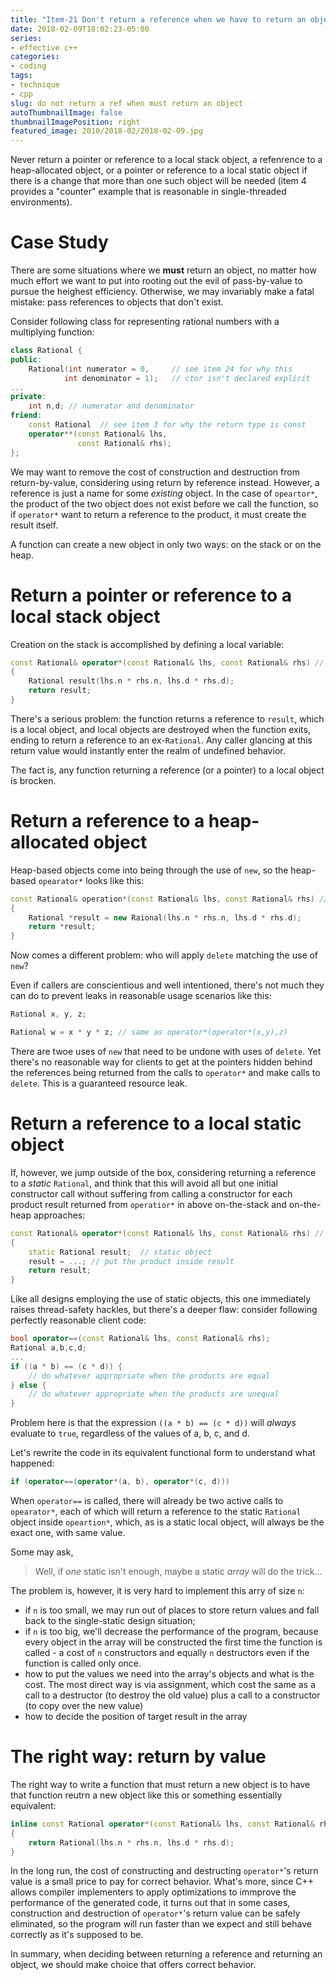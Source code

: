 ```yaml
---
title: "Item-21 Don't return a reference when we have to return an object"
date: 2018-02-09T18:02:23-05:00
series:
- effective c++
categories:
- coding
tags:
- technique
- cpp
slug: do not return a ref when must return an object
autoThumbnailImage: false
thumbnailImagePosition: right
featured_image: 2018/2018-02/2018-02-09.jpg
---
```


Never return a pointer or reference to a local stack object, a refenrence to a heap-allocated object, or a pointer or reference to a local static object if there is a change that more than one such object will be needed (item 4 provides a "counter" example that is reasonable in single-threaded environments).
<!--more-->
<!-- toc -->

# Case Study

There are some situations where we **must** return an object, no matter how much effort we want to put into rooting out the evil of pass-by-value to pursue the heighest efficiency. Otherwise, we may invariably make a fatal mistake: pass references to objects that don't exist.

Consider following class for representing rational numbers with a multiplying function:

```cpp
class Rational {
public:
    Rational(int numerator = 0,     // see item 24 for why this
            int denominator = 1);   // ctor isn't declared explicit
...
private:
    int n,d; // numerator and denominator
friend:
    const Rational  // see item 3 for why the return type is const
    operator**(const Rational& lhs,
               const Rational& rhs);
};
```

We may want to remove the cost of construction and destruction from return-by-value, considering using return by reference instead. However, a reference is just a name for some _existing_ object. In the case of `opeartor*`, the product of the two object does not exist before we call the function, so if `operator*` want to return a reference to the product, it must create the result itself.

A function can create a new object in only two ways: on the stack or on the heap.

# Return a pointer or reference to a local stack object

Creation on the stack is accomplished by defining a local variable:

```cpp
const Rational& operator*(const Rational& lhs, const Rational& rhs) // bad code !
{
    Rational result(lhs.n * rhs.n, lhs.d * rhs.d);
    return result;
}
```

There's a serious problem: the function returns a reference to `result`, which is a local object, and local objects are destroyed when the function exits, ending to return a reference to an ex-`Rational`. Any caller glancing at this return value would instantly enter the realm of undefined behavior.

The fact is, any function returning a reference (or a pointer) to a local object is brocken.

# Return a reference to a heap-allocated object

Heap-based objects come into being through the use of `new`, so the heap-based `opearator*` looks like this:

```cpp
const Rational& operation*(const Rational& lhs, const Rational& rhs) // bad code !
{
    Rational *result = new Raional(lhs.n * rhs.n, lhs.d * rhs.d);
    return *result;
}
```

Now comes a different problem: who will apply `delete` matching the use of `new`?

Even if callers are conscientious and well intentioned, there's not much they can do to prevent leaks in reasonable usage scenarios like this:

```cpp
Rational x, y, z;

Rational w = x * y * z; // same as operator*(operator*(x,y),z)
```

There are twoe uses of `new` that need to be undone with uses of `delete`. Yet there's no reasonable way for clients to get at the pointers hidden behind the references being returned from the calls to `operator*` and make calls to `delete`. This is a guaranteed resource leak.

# Return a reference to a local static object

If, however, we jump outside of the box, considering returning a reference to a _static_ `Rational`, and think that this will avoid all but one initial constructor call without suffering from calling a constructor for each product result returned from `operatior*` in above on-the-stack and on-the-heap approaches:

```cpp
const Rational& operator*(const Rational& lhs, const Rational& rhs) // bad code !
{
    static Rational result;  // static object
    result = ...; // put the product inside result
    return result;
}
```

Like all designs employing the use of static objects, this one immediately raises thread-safety hackles, but there's a deeper flaw: consider following perfectly reasonable client code:

```cpp
bool operator==(const Rational& lhs, const Rational& rhs); 
Rational a,b,c,d;
...
if ((a * b) == (c * d)) {
    // do whatever appropriate when the products are equal
} else {
    // do whatever appropriate when the products are unequal
}
```

Problem here is that the expression `((a * b) == (c * d))` will _always_ evaluate to `true`, regardless of the values of a, b, c, and d.

Let's rewrite the code in its equivalent functional form to understand what happened:

```cpp
if (operator==(operator*(a, b), operator*(c, d)))
```

When `operator==` is called, there will already be two active calls to `opearator*`, each of which will return a reference to the static `Rational` object inside `opeartion*`, which, as is a static local object, will always be the exact one, with same value.

Some may ask,

> Well, if _one_ static isn't enough, maybe a static _array_ will do the trick...

The problem is, however, it is very hard to implement this arry of size `n`:

* if `n` is too small, we may run out of places to store return values and fall back to the single-static design situation; 
* if `n` is too big, we'll decrease the performance of the program, because every object in the array will be constructed the first time the function is called - a cost of `n` constructors and equally `n` destructors even if the function is called only once.
* how to put the values we need into the array's objects and what is the cost. The most direct way is via assignment, which cost the same as a call to a destructor (to destroy the old value) plus a call to a constructor (to copy over the new value)
* how to decide the position of target result in the array

# The right way: return by value

The right way to write a function that must return a new object is to have that function reutrn a new object like this or something essentially equivalent:

```cpp
inline const Rational operator*(const Rational& lhs, const Rational& rhs)
{
    return Rational(lhs.n * rhs.n, lhs.d * rhs.d);
}
```

In the long run, the cost of constructing and destructing `operator*`'s return value is a small price to pay for correct behavior. What's more, since C++ allows compiler implementers to apply optimizations to immprove the performance of the generated code, it turns out that in some cases, construction and destruction of `operator*`'s return value can be safely eliminated, so the program will run faster than we expect and still behave correctly as it's supposed to be.

In summary, when deciding between returning a reference and returning an object, we should make choice that offers correct behavior.
